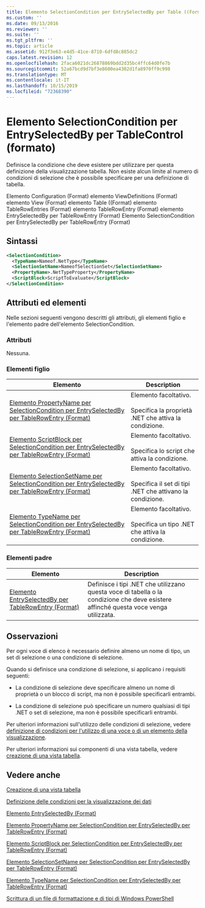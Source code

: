 ```yaml
---
title: Elemento SelectionCondition per EntrySelectedBy per Table ((Format) | Microsoft Docs
ms.custom: ''
ms.date: 09/13/2016
ms.reviewer: ''
ms.suite: ''
ms.tgt_pltfrm: ''
ms.topic: article
ms.assetid: 912f3e63-e4d5-41ce-8710-6dfd8c885dc2
caps.latest.revision: 12
ms.openlocfilehash: 2faca6021dc26878869bdd2d35bc4ffc64d0fe7b
ms.sourcegitcommit: 52a67bcd9d7bf3e8600ea4302d1fa8970ff9c998
ms.translationtype: MT
ms.contentlocale: it-IT
ms.lasthandoff: 10/15/2019
ms.locfileid: "72368390"
---
```

# <a name="selectioncondition-element-for-entryselectedby-for-tablecontrol-format"></a>Elemento SelectionCondition per EntrySelectedBy per TableControl (formato)

Definisce la condizione che deve esistere per utilizzare per questa definizione della visualizzazione tabella. Non esiste alcun limite al numero di condizioni di selezione che è possibile specificare per una definizione di tabella.

Elemento Configuration (Format) elemento ViewDefinitions (Format) elemento View (Format) elemento Table ((Format) elemento TableRowEntries (Format) elemento TableRowEntry (Format) elemento EntrySelectedBy per TableRowEntry (Format) Elemento SelectionCondition per EntrySelectedBy per TableRowEntry (Format)

## <a name="syntax"></a>Sintassi

```xml
<SelectionCondition>
  <TypeName>Nameof.NetType</TypeName>
  <SelectionSetName>NameofSelectionSet</SelectionSetName>
  <PropertyName>.NetTypeProperty</PropertyName>
  <ScriptBlock>ScriptToEvaluate</ScriptBlock>
</SelectionCondition>
```

## <a name="attributes-and-elements"></a>Attributi ed elementi

Nelle sezioni seguenti vengono descritti gli attributi, gli elementi figlio e l'elemento padre dell'elemento SelectionCondition.

### <a name="attributes"></a>Attributi

Nessuna.

### <a name="child-elements"></a>Elementi figlio

|Elemento|Description|
|-------------|-----------------|
|[Elemento PropertyName per SelectionCondition per EntrySelectedBy per TableRowEntry (Format)](./propertyname-element-for-selectioncondition-for-entryselectedby-for-tablerowentry-format.md)|Elemento facoltativo.<br /><br /> Specifica la proprietà .NET che attiva la condizione.|
|[Elemento ScriptBlock per SelectionCondition per EntrySelectedBy per TableRowEntry (Format)](./scriptblock-element-for-selectioncondition-for-entryselectedby-for-tablecontrol-format.md)|Elemento facoltativo.<br /><br /> Specifica lo script che attiva la condizione.|
|[Elemento SelectionSetName per SelectionCondition per EntrySelectedBy per TableRowEntry (Format)](./selectionsetname-element-for-selectioncondition-for-entryselectedby-for-tablecontrol-format.md)|Elemento facoltativo.<br /><br /> Specifica il set di tipi .NET che attivano la condizione.|
|[Elemento TypeName per SelectionCondition per EntrySelectedBy per TableRowEntry (Format)](./typename-element-for-selectioncondition-for-entryselectedby-for-tablecontrol-format.md)|Elemento facoltativo.<br /><br /> Specifica un tipo .NET che attiva la condizione.|

### <a name="parent-elements"></a>Elementi padre

|Elemento|Description|
|-------------|-----------------|
|[Elemento EntrySelectedBy per TableRowEntry (Format)](./entryselectedby-element-for-tablerowentry-for-tablecontrol-format.md)|Definisce i tipi .NET che utilizzano questa voce di tabella o la condizione che deve esistere affinché questa voce venga utilizzata.|

## <a name="remarks"></a>Osservazioni

Per ogni voce di elenco è necessario definire almeno un nome di tipo, un set di selezione o una condizione di selezione.

Quando si definisce una condizione di selezione, si applicano i requisiti seguenti:

- La condizione di selezione deve specificare almeno un nome di proprietà o un blocco di script, ma non è possibile specificarli entrambi.

- La condizione di selezione può specificare un numero qualsiasi di tipi .NET o set di selezione, ma non è possibile specificarli entrambi.

Per ulteriori informazioni sull'utilizzo delle condizioni di selezione, vedere [definizione di condizioni per l'utilizzo di una voce o di un elemento della visualizzazione](./defining-conditions-for-displaying-data.md).

Per ulteriori informazioni sui componenti di una vista tabella, vedere [creazione di una vista tabella](./creating-a-table-view.md).

## <a name="see-also"></a>Vedere anche

[Creazione di una vista tabella](./creating-a-table-view.md)

[Definizione delle condizioni per la visualizzazione dei dati](./defining-conditions-for-displaying-data.md)

[Elemento EntrySelectedBy (Format)](./entryselectedby-element-for-tablerowentry-for-tablecontrol-format.md)

[Elemento PropertyName per SelectionCondition per EntrySelectedBy per TableRowEntry (Format)](./propertyname-element-for-selectioncondition-for-entryselectedby-for-tablerowentry-format.md)

[Elemento ScriptBlock per SelectionCondition per EntrySelectedBy per TableRowEntry (Format)](./scriptblock-element-for-selectioncondition-for-entryselectedby-for-tablecontrol-format.md)

[Elemento SelectionSetName per SelectionCondition per EntrySelectedBy per TableRowEntry (Format)](./selectionsetname-element-for-selectioncondition-for-entryselectedby-for-tablecontrol-format.md)

[Elemento TypeName per SelectionCondition per EntrySelectedBy per TableRowEntry (Format)](./typename-element-for-selectioncondition-for-entryselectedby-for-tablecontrol-format.md)

[Scrittura di un file di formattazione e di tipi di Windows PowerShell](./writing-a-powershell-formatting-file.md)
